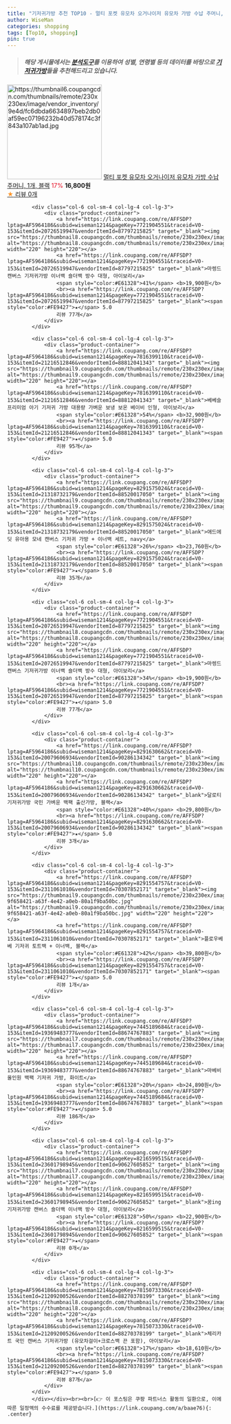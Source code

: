 ```yaml
---
title: "기저귀가방 추천 TOP10 - 멀티 포켓 유모차 오거나이저 유모차 가방 수납 주머니, 1개, 블랙"
author: WiseMan
categories: shopping
tags: [Top10, shopping]
pin: true
---
```


> ##### 해당 게시물에서는 [**분석도구**](https://itemscout.io/)를 이용하여 **성별**, **연령별** 등의 데이터를 바탕으로 [**기저귀가방**](https://link.coupang.com/a/baae76)들을 추천해드리고 있습니다.
<div class="container"><div class="row">
            <div class="col-6 col-sm-4 col-lg-4 col-lg-3">
                <div class="product-container">
                    <a href="https://link.coupang.com/re/AFFSDP?lptag=AF5964186&subid=wiseman1214&pageKey=8291607255&traceid=V0-153&itemId=22394199475&vendorItemId=89439130865" target="_blank"><img src="https://thumbnail6.coupangcdn.com/thumbnails/remote/230x230ex/image/vendor_inventory/9e4d/fc6dbda6634897beb2db0af59ec07196232b40d578174c3f843a107ab1ad.jpg" alt="https://thumbnail6.coupangcdn.com/thumbnails/remote/230x230ex/image/vendor_inventory/9e4d/fc6dbda6634897beb2db0af59ec07196232b40d578174c3f843a107ab1ad.jpg" width="220" height="220"></a>
                    <a href="https://link.coupang.com/re/AFFSDP?lptag=AF5964186&subid=wiseman1214&pageKey=8291607255&traceid=V0-153&itemId=22394199475&vendorItemId=89439130865" target="_blank">멀티 포켓 유모차 오거나이저 유모차 가방 수납 주머니, 1개, 블랙</a>
                    <span style="color:#E61328">17%</span> <b>16,800원</b>
                    <br><a href="https://link.coupang.com/re/AFFSDP?lptag=AF5964186&subid=wiseman1214&pageKey=8291607255&traceid=V0-153&itemId=22394199475&vendorItemId=89439130865" target="_blank"><span style="color:#FE9427">★</span> 
                    리뷰 0개</a>
                </div>
            </div>
            
            <div class="col-6 col-sm-4 col-lg-4 col-lg-3">
                <div class="product-container">
                    <a href="https://link.coupang.com/re/AFFSDP?lptag=AF5964186&subid=wiseman1214&pageKey=7721904551&traceid=V0-153&itemId=20726519947&vendorItemId=87797215825" target="_blank"><img src="https://thumbnail8.coupangcdn.com/thumbnails/remote/230x230ex/image/vendor_inventory/e9bb/4c2cb223b7c0fc29952fee3d31fbcac00071ef2eade0bece2f4139cb7602.jpg" alt="https://thumbnail8.coupangcdn.com/thumbnails/remote/230x230ex/image/vendor_inventory/e9bb/4c2cb223b7c0fc29952fee3d31fbcac00071ef2eade0bece2f4139cb7602.jpg" width="220" height="220"></a>
                    <a href="https://link.coupang.com/re/AFFSDP?lptag=AF5964186&subid=wiseman1214&pageKey=7721904551&traceid=V0-153&itemId=20726519947&vendorItemId=87797215825" target="_blank">마렝드 캔버스 기저귀가방 이너백 숄더백 방수 대형, 아이보리</a>
                    <span style="color:#E61328">41%</span> <b>19,900원</b>
                    <br><a href="https://link.coupang.com/re/AFFSDP?lptag=AF5964186&subid=wiseman1214&pageKey=7721904551&traceid=V0-153&itemId=20726519947&vendorItemId=87797215825" target="_blank"><span style="color:#FE9427">★</span> 5.0
                    리뷰 77개</a>
                </div>
            </div>
            
            <div class="col-6 col-sm-4 col-lg-4 col-lg-3">
                <div class="product-container">
                    <a href="https://link.coupang.com/re/AFFSDP?lptag=AF5964186&subid=wiseman1214&pageKey=7816399110&traceid=V0-153&itemId=21216512846&vendorItemId=88812041343" target="_blank"><img src="https://thumbnail9.coupangcdn.com/thumbnails/remote/230x230ex/image/vendor_inventory/9dbc/f1195689b2290fdfd38e935374742412afb40d9892551763f92796e03599.png" alt="https://thumbnail9.coupangcdn.com/thumbnails/remote/230x230ex/image/vendor_inventory/9dbc/f1195689b2290fdfd38e935374742412afb40d9892551763f92796e03599.png" width="220" height="220"></a>
                    <a href="https://link.coupang.com/re/AFFSDP?lptag=AF5964186&subid=wiseman1214&pageKey=7816399110&traceid=V0-153&itemId=21216512846&vendorItemId=88812041343" target="_blank">베베슬 프리미엄 아기 기저귀 가방 대용량 가벼운 보냉 보온 베이비 인형, 아이보리</a>
                    <span style="color:#E61328">54%</span> <b>32,900원</b>
                    <br><a href="https://link.coupang.com/re/AFFSDP?lptag=AF5964186&subid=wiseman1214&pageKey=7816399110&traceid=V0-153&itemId=21216512846&vendorItemId=88812041343" target="_blank"><span style="color:#FE9427">★</span> 5.0
                    리뷰 95개</a>
                </div>
            </div>
            
            <div class="col-6 col-sm-4 col-lg-4 col-lg-3">
                <div class="product-container">
                    <a href="https://link.coupang.com/re/AFFSDP?lptag=AF5964186&subid=wiseman1214&pageKey=8291575024&traceid=V0-153&itemId=21318732179&vendorItemId=88520017050" target="_blank"><img src="https://thumbnail9.coupangcdn.com/thumbnails/remote/230x230ex/image/rs_quotation_api/ei9fu7ah/11418ffeb2a44acd90c7eef43d8afe1c.jpg" alt="https://thumbnail9.coupangcdn.com/thumbnails/remote/230x230ex/image/rs_quotation_api/ei9fu7ah/11418ffeb2a44acd90c7eef43d8afe1c.jpg" width="220" height="220"></a>
                    <a href="https://link.coupang.com/re/AFFSDP?lptag=AF5964186&subid=wiseman1214&pageKey=8291575024&traceid=V0-153&itemId=21318732179&vendorItemId=88520017050" target="_blank">애드에딧 유아용 모네 캔버스 기저귀 가방 + 이너백 세트, navy</a>
                    <span style="color:#E61328">26%</span> <b>23,760원</b>
                    <br><a href="https://link.coupang.com/re/AFFSDP?lptag=AF5964186&subid=wiseman1214&pageKey=8291575024&traceid=V0-153&itemId=21318732179&vendorItemId=88520017050" target="_blank"><span style="color:#FE9427">★</span> 5.0
                    리뷰 35개</a>
                </div>
            </div>
            
            <div class="col-6 col-sm-4 col-lg-4 col-lg-3">
                <div class="product-container">
                    <a href="https://link.coupang.com/re/AFFSDP?lptag=AF5964186&subid=wiseman1214&pageKey=7721904551&traceid=V0-153&itemId=20726519947&vendorItemId=87797215825" target="_blank"><img src="https://thumbnail8.coupangcdn.com/thumbnails/remote/230x230ex/image/vendor_inventory/e9bb/4c2cb223b7c0fc29952fee3d31fbcac00071ef2eade0bece2f4139cb7602.jpg" alt="https://thumbnail8.coupangcdn.com/thumbnails/remote/230x230ex/image/vendor_inventory/e9bb/4c2cb223b7c0fc29952fee3d31fbcac00071ef2eade0bece2f4139cb7602.jpg" width="220" height="220"></a>
                    <a href="https://link.coupang.com/re/AFFSDP?lptag=AF5964186&subid=wiseman1214&pageKey=7721904551&traceid=V0-153&itemId=20726519947&vendorItemId=87797215825" target="_blank">마렝드 캔버스 기저귀가방 이너백 숄더백 방수 대형, 아이보리</a>
                    <span style="color:#E61328">34%</span> <b>19,900원</b>
                    <br><a href="https://link.coupang.com/re/AFFSDP?lptag=AF5964186&subid=wiseman1214&pageKey=7721904551&traceid=V0-153&itemId=20726519947&vendorItemId=87797215825" target="_blank"><span style="color:#FE9427">★</span> 5.0
                    리뷰 77개</a>
                </div>
            </div>
            
            <div class="col-6 col-sm-4 col-lg-4 col-lg-3">
                <div class="product-container">
                    <a href="https://link.coupang.com/re/AFFSDP?lptag=AF5964186&subid=wiseman1214&pageKey=8291630662&traceid=V0-153&itemId=20079606934&vendorItemId=90286134342" target="_blank"><img src="https://thumbnail10.coupangcdn.com/thumbnails/remote/230x230ex/image/vendor_inventory/5bf5/3664ffbdeb71ad1727241beeb772ca183c01b01087b739981c5823ca40fa.jpg" alt="https://thumbnail10.coupangcdn.com/thumbnails/remote/230x230ex/image/vendor_inventory/5bf5/3664ffbdeb71ad1727241beeb772ca183c01b01087b739981c5823ca40fa.jpg" width="220" height="220"></a>
                    <a href="https://link.coupang.com/re/AFFSDP?lptag=AF5964186&subid=wiseman1214&pageKey=8291630662&traceid=V0-153&itemId=20079606934&vendorItemId=90286134342" target="_blank">달로티 기저귀가방 국민 가벼운 백팩 출산가방, 블랙</a>
                    <span style="color:#E61328">40%</span> <b>29,800원</b>
                    <br><a href="https://link.coupang.com/re/AFFSDP?lptag=AF5964186&subid=wiseman1214&pageKey=8291630662&traceid=V0-153&itemId=20079606934&vendorItemId=90286134342" target="_blank"><span style="color:#FE9427">★</span> 5.0
                    리뷰 3개</a>
                </div>
            </div>
            
            <div class="col-6 col-sm-4 col-lg-4 col-lg-3">
                <div class="product-container">
                    <a href="https://link.coupang.com/re/AFFSDP?lptag=AF5964186&subid=wiseman1214&pageKey=8291554757&traceid=V0-153&itemId=2311061010&vendorItemId=70307852171" target="_blank"><img src="https://thumbnail9.coupangcdn.com/thumbnails/remote/230x230ex/image/retail/images/4424767584755714-9f658421-a63f-4e42-a0eb-80a1f9ba50bc.jpg" alt="https://thumbnail9.coupangcdn.com/thumbnails/remote/230x230ex/image/retail/images/4424767584755714-9f658421-a63f-4e42-a0eb-80a1f9ba50bc.jpg" width="220" height="220"></a>
                    <a href="https://link.coupang.com/re/AFFSDP?lptag=AF5964186&subid=wiseman1214&pageKey=8291554757&traceid=V0-153&itemId=2311061010&vendorItemId=70307852171" target="_blank">플로우베베 기저귀 토트백 + 이너백, 블랙</a>
                    <span style="color:#E61328">42%</span> <b>39,800원</b>
                    <br><a href="https://link.coupang.com/re/AFFSDP?lptag=AF5964186&subid=wiseman1214&pageKey=8291554757&traceid=V0-153&itemId=2311061010&vendorItemId=70307852171" target="_blank"><span style="color:#FE9427">★</span> 5.0
                    리뷰 1개</a>
                </div>
            </div>
            
            <div class="col-6 col-sm-4 col-lg-4 col-lg-3">
                <div class="product-container">
                    <a href="https://link.coupang.com/re/AFFSDP?lptag=AF5964186&subid=wiseman1214&pageKey=7445189684&traceid=V0-153&itemId=19369483777&vendorItemId=88674767883" target="_blank"><img src="https://thumbnail7.coupangcdn.com/thumbnails/remote/230x230ex/image/vendor_inventory/f0d0/2304b761cf16ce2de74c4ee1497552d70f59a921269d30e278ab59010708.jpg" alt="https://thumbnail7.coupangcdn.com/thumbnails/remote/230x230ex/image/vendor_inventory/f0d0/2304b761cf16ce2de74c4ee1497552d70f59a921269d30e278ab59010708.jpg" width="220" height="220"></a>
                    <a href="https://link.coupang.com/re/AFFSDP?lptag=AF5964186&subid=wiseman1214&pageKey=7445189684&traceid=V0-153&itemId=19369483777&vendorItemId=88674767883" target="_blank">마베비 올인원 백팩 기저귀 가방, 화이트</a>
                    <span style="color:#E61328">20%</span> <b>24,890원</b>
                    <br><a href="https://link.coupang.com/re/AFFSDP?lptag=AF5964186&subid=wiseman1214&pageKey=7445189684&traceid=V0-153&itemId=19369483777&vendorItemId=88674767883" target="_blank"><span style="color:#FE9427">★</span> 5.0
                    리뷰 186개</a>
                </div>
            </div>
            
            <div class="col-6 col-sm-4 col-lg-4 col-lg-3">
                <div class="product-container">
                    <a href="https://link.coupang.com/re/AFFSDP?lptag=AF5964186&subid=wiseman1214&pageKey=8216599515&traceid=V0-153&itemId=23601798945&vendorItemId=90627605852" target="_blank"><img src="https://thumbnail7.coupangcdn.com/thumbnails/remote/230x230ex/image/vendor_inventory/72cf/5c7f4636b4bbdb964b79bd7cd582b65d9b5a64c3d3304fb710ee39cd8289.jpg" alt="https://thumbnail7.coupangcdn.com/thumbnails/remote/230x230ex/image/vendor_inventory/72cf/5c7f4636b4bbdb964b79bd7cd582b65d9b5a64c3d3304fb710ee39cd8289.jpg" width="220" height="220"></a>
                    <a href="https://link.coupang.com/re/AFFSDP?lptag=AF5964186&subid=wiseman1214&pageKey=8216599515&traceid=V0-153&itemId=23601798945&vendorItemId=90627605852" target="_blank">꿈ing 기저귀가방 캔버스 숄더백 이너백 방수 대형, 아이보리</a>
                    <span style="color:#E61328">50%</span> <b>22,900원</b>
                    <br><a href="https://link.coupang.com/re/AFFSDP?lptag=AF5964186&subid=wiseman1214&pageKey=8216599515&traceid=V0-153&itemId=23601798945&vendorItemId=90627605852" target="_blank"><span style="color:#FE9427">★</span> 
                    리뷰 0개</a>
                </div>
            </div>
            
            <div class="col-6 col-sm-4 col-lg-4 col-lg-3">
                <div class="product-container">
                    <a href="https://link.coupang.com/re/AFFSDP?lptag=AF5964186&subid=wiseman1214&pageKey=7815073330&traceid=V0-153&itemId=21209200526&vendorItemId=88270378199" target="_blank"><img src="https://thumbnail8.coupangcdn.com/thumbnails/remote/230x230ex/image/vendor_inventory/c1f0/6f1df212bf937149a06182078d5c67cb64a2a8007533c1f09aea918e81cd.jpg" alt="https://thumbnail8.coupangcdn.com/thumbnails/remote/230x230ex/image/vendor_inventory/c1f0/6f1df212bf937149a06182078d5c67cb64a2a8007533c1f09aea918e81cd.jpg" width="220" height="220"></a>
                    <a href="https://link.coupang.com/re/AFFSDP?lptag=AF5964186&subid=wiseman1214&pageKey=7815073330&traceid=V0-153&itemId=21209200526&vendorItemId=88270378199" target="_blank">체리카트 국민 캔버스 기저귀가방 (유모차걸이+크로스백 끈 포함), 아이보리</a>
                    <span style="color:#E61328">17%</span> <b>18,610원</b>
                    <br><a href="https://link.coupang.com/re/AFFSDP?lptag=AF5964186&subid=wiseman1214&pageKey=7815073330&traceid=V0-153&itemId=21209200526&vendorItemId=88270378199" target="_blank"><span style="color:#FE9427">★</span> 5.0
                    리뷰 87개</a>
                </div>
            </div>
            </div></div><br><br>[👉 이 포스팅은 쿠팡 파트너스 활동의 일환으로, 이에 따른 일정액의 수수료를 제공받습니다.](https://link.coupang.com/a/baae76){: .center}